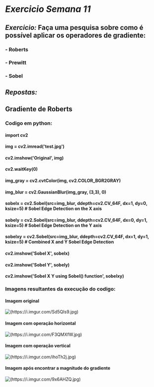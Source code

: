 # *Exercicio Semana 11*

## *Exercicio:* Faça uma pesquisa sobre como é possível aplicar os operadores de gradiente:

### - Roberts
### - Prewitt
### - Sobel


## *Repostas:*  

## Gradiente de Roberts

### Codigo em python:

#### import cv2
#### img = cv2.imread('test.jpg') 
#### cv2.imshow('Original', img)
#### cv2.waitKey(0)
#### img_gray = cv2.cvtColor(img, cv2.COLOR_BGR2GRAY)
#### img_blur = cv2.GaussianBlur(img_gray, (3,3), 0) 
#### sobelx = cv2.Sobel(src=img_blur, ddepth=cv2.CV_64F, dx=1, dy=0, ksize=5) # Sobel Edge Detection on the X axis
#### sobely = cv2.Sobel(src=img_blur, ddepth=cv2.CV_64F, dx=0, dy=1, ksize=5) # Sobel Edge Detection on the Y axis
#### sobelxy = cv2.Sobel(src=img_blur, ddepth=cv2.CV_64F, dx=1, dy=1, ksize=5) # Combined X and Y Sobel Edge Detection
#### cv2.imshow('Sobel X', sobelx)
#### cv2.imshow('Sobel Y', sobely)
#### cv2.imshow('Sobel X Y using Sobel() function', sobelxy)

### Imagens resultantes da execução do codigo:

#### Imagem original
![(https://i.imgur.com/Sd5QIs9.jpg)](https://i.imgur.com/Sd5QIs9.jpg)

#### Imagem com operação horizontal
![(https://i.imgur.com/F3QMXfW.jpg)](https://i.imgur.com/F3QMXfW.jpg)

#### Imagem com operação vertical
![(https://i.imgur.com/ihoTh2j.jpg)](https://i.imgur.com/ihoTh2j.jpg)

#### Imagem após encontrar a magnitude do gradiente
![(https://i.imgur.com/9x6AHZQ.jpg)](https://i.imgur.com/9x6AHZQ.jpg)
